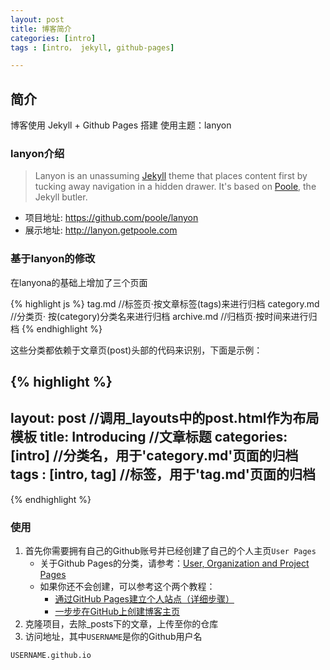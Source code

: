 ```yaml
---
layout: post
title: 博客简介
categories: [intro]
tags : [intro， jekyll, github-pages]

---
```

## 简介
博客使用 Jekyll + Github Pages 搭建
使用主题：lanyon

### lanyon介绍
> Lanyon is an unassuming [Jekyll](http://jekyllrb.com/) theme that places content first by tucking away navigation in a hidden drawer. It's based on [Poole](http://getpoole.com/), the Jekyll butler.

- 项目地址: https://github.com/poole/lanyon
- 展示地址: http://lanyon.getpoole.com


### 基于lanyon的修改
在lanyona的基础上增加了三个页面

{% highlight js %}
tag.md                  //标签页·按文章标签(tags)来进行归档
category.md             //分类页· 按(category)分类名来进行归档
archive.md              //归档页·按时间来进行归档
{% endhighlight %}

这些分类都依赖于文章页(post)头部的代码来识别，下面是示例：

{% highlight  %}
---
layout: post            //调用_layouts中的post.html作为布局模板
title: Introducing      //文章标题
categories: [intro]     //分类名，用于'category.md'页面的归档
tags : [intro, tag]     //标签，用于'tag.md'页面的归档
---
{% endhighlight %}

### 使用
1. 首先你需要拥有自己的Github账号并已经创建了自己的个人主页`User Pages`
    - 关于Github Pages的分类，请参考：[User, Organization and Project Pages](https://help.github.com/articles/user-organization-and-project-pages)
    - 如果你还不会创建，可以参考这个两个教程：
        * [通过GitHub Pages建立个人站点（详细步骤）](http://www.cnblogs.com/purediy/archive/2013/03/07/2948892.html)
        * [一步步在GitHub上创建博客主页](http://pchou.info/web-build/2013/01/05/build-github-blog-page-02.html)
2. 克隆项目，去除_posts下的文章，上传至你的仓库
3. 访问地址，其中`USERNAME`是你的Github用户名
```
USERNAME.github.io
```